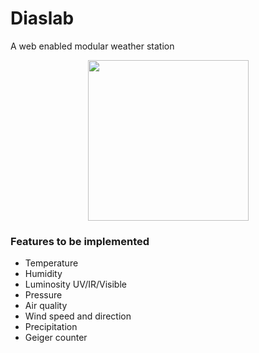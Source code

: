 # Diaslab
A web enabled modular weather station

<p align="center">
  <img height="257" src="https://raw.githubusercontent.com/zpiman/Diaslab/master/artwork/diaslogo.png">
</p>

### Features to be implemented
* Temperature
* Humidity
* Luminosity UV/IR/Visible
* Pressure
* Air quality
* Wind speed and direction
* Precipitation
* Geiger counter
